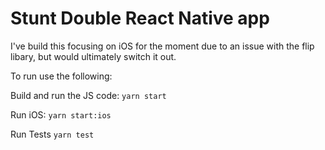 # Stunt Double React Native app

I've build this focusing on iOS for the moment due to an issue with the flip libary, but would ultimately switch it out.

To run use the following:

Build and run the JS code:
```yarn start```

Run iOS:
```yarn start:ios```

Run Tests
```yarn test```
